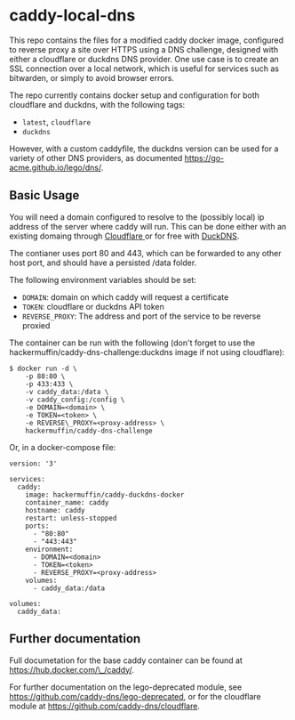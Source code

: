 # caddy-local-dns

This repo contains the files for a modified caddy docker image, configured to reverse proxy a site over HTTPS using a DNS challenge, designed with either a cloudflare or duckdns DNS provider. One use case is to create an SSL connection over a local network, which is useful for services such as bitwarden, or simply to avoid browser errors.

The repo currently contains docker setup and configuration for both cloudflare and duckdns, with the following tags:
- `latest`, `cloudflare`
- `duckdns`

However, with a custom caddyfile, the duckdns version can be used for a variety of other DNS providers, as documented https://go-acme.github.io/lego/dns/.

## Basic Usage
You will need a domain configured to resolve to the (possibly local) ip address of the server where caddy will run. This can be done either with an existing domaing through [Cloudflare ](https://www.cloudflare.com/) or for free with [DuckDNS](https://www.duckdns.org/). 

The contianer uses port 80 and 443, which can be forwarded to any other host port, and should have a persisted /data folder. 

The following environment variables should be set:
- `DOMAIN`: domain on which caddy will request a certificate
- `TOKEN`: cloudflare or duckdns API token
- `REVERSE_PROXY`: The address and port of the service to be reverse proxied

The container can be run with the following (don't forget to use the hackermuffin/caddy-dns-challenge:duckdns image if not using cloudflare):

```console
$ docker run -d \
    -p 80:80 \
    -p 433:433 \
    -v caddy_data:/data \
    -v caddy_config:/config \
    -e DOMAIN=<domain> \ 
    -e TOKEN=<token> \
    -e REVERSE\_PROXY=<proxy-address> \
    hackermuffin/caddy-dns-challenge
```

Or, in a docker-compose file:
```console
version: '3'
 
services: 
  caddy:
    image: hackermuffin/caddy-duckdns-docker
    container_name: caddy
    hostname: caddy
    restart: unless-stopped
    ports:
      - "80:80"
      - "443:443"
    environment:
      - DOMAIN=<domain>
      - TOKEN=<token>
      - REVERSE_PROXY=<proxy-address>
    volumes:
      - caddy_data:/data

volumes:
  caddy_data:
```

## Further documentation

Full documetation for the base caddy container can be found at https://hub.docker.com/\_/caddy/.

For further documentation on the lego-deprecated module, see https://github.com/caddy-dns/lego-deprecated, or for the cloudflare module at https://github.com/caddy-dns/cloudflare.
